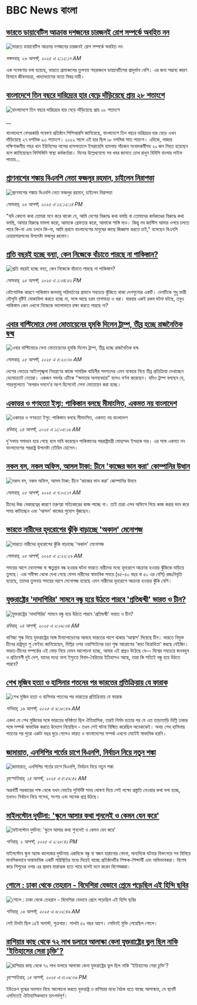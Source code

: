 # BBC News বাংলা## [ভারতে ডায়াবেটিস আক্রান্ত দশজনের চারজনই রোগ সম্পর্কে অবহিত নন](https://www.bbc.com/bengali/articles/czxy2gp5xp8o?at_medium=RSS&at_campaign=rss?at_campaign=githubrss)![ভারতে ডায়াবেটিস আক্রান্ত দশজনের চারজনই রোগ সম্পর্কে অবহিত নন](https://ichef.bbci.co.uk/ace/ws/240/cpsprodpb/2ea9/live/3536a410-7f50-11f0-ace8-c7fe3706c172.jpg)_মঙ্গলবার, ২৬ আগস্ট, ২০২৫ এ ২:১২:১৭ AM_এক গবেষণায় বলা হয়েছে, ভারতে গ্রামাঞ্চলের তুলনায় শহরাঞ্চলে ডায়াবেটিসের প্রাদুর্ভাব বেশি। এর জন্য সম্ভাব্য কারণ হিসাবে জীবনযাত্রা, খাদ্যাভ্যাসের মতো বিষয় দায়ী।## [বাংলাদেশে তিন বছরে দারিদ্র্যের হার বেড়ে দাঁড়িয়েছে প্রায় ২৮ শতাংশে](https://www.bbc.co.uk/bengali/live/cqle1p4k5w1t?at_medium=RSS&at_campaign=rss?at_campaign=githubrss)![বাংলাদেশে তিন বছরে দারিদ্র্যের হার বেড়ে দাঁড়িয়েছে প্রায় ২৮ শতাংশে](https://ichef.bbci.co.uk/ace/standard/240/cpsprodpb/689e/live/86aaf8d0-81b9-11f0-a34f-318be3fb0481.jpg)__বাংলাদেশে বেসরকারি গবেষণা প্রতিষ্ঠান পিপিআরসি  জানিয়েছে, বাংলাদেশে তিন বছরে দারিদ্র্যের হার বেড়ে এখন দাঁড়িয়েছে ২৭ দশমিক ৯৩ শতাংশে। ২০২২ সালে এই হার ছিল ১৮ দশমিক সাত শতাংশ। এদিকে, গাজার দক্ষিণাঞ্চলীয় শহর খান ইউনিসের নাসের হাসপাতালে ইসরায়েলি হামলায় পাঁচজন সংবাদকর্মীসহ ২০ জন নিহত হয়েছেন বলে জানিয়েছেন ফিলিস্তিনি স্বাস্থ্য কর্মকর্তারা। দিনের উল্লেখযোগ্য সব খবর জানতে চোখ রাখুন বিবিসি বাংলার লাইভ পাতায়...## [প্রাণনাশের শঙ্কায় বিএনপি নেতা ফজলুর রহমান, চাইলেন নিরাপত্তা](https://www.bbc.com/bengali/articles/cn5e9n1pvkyo?at_medium=RSS&at_campaign=rss?at_campaign=githubrss)![প্রাণনাশের শঙ্কায় বিএনপি নেতা ফজলুর রহমান, চাইলেন নিরাপত্তা](https://ichef.bbci.co.uk/ace/ws/240/cpsprodpb/1a57/live/f6a15300-81a5-11f0-ba2e-9321f123f193.jpg)_সোমবার, ২৫ আগস্ট, ২০২৫ এ ১২:১২:১৪ PM_"যদি কোনো কথা তোমরা মনে করে থাকো যে, আমি দেশের বিরুদ্ধে কথা বলছি বা তোমাদের কর্মকাণ্ডের বিরুদ্ধে কথা বলছি, আমার বিরুদ্ধে মামলা করো, আমাকে গ্রেফতার করো, আমাকে শাস্তি দাও। কিন্তু মব জাস্টিস আমার ওপরে চলতে পারে কি-না এবং চলবে কি-না, আমি প্রথমে বাংলাদেশের মানুষের কাছে জিজ্ঞাসা করতে চাই," বলেছেন বিএনপি চেয়ারপারসনের উপদেষ্টা ফজলুর রহমান।## [প্রতি বছরই হচ্ছে বন্যা, কেন নিজেকে বাঁচাতে পারছে না পাকিস্তান?](https://www.bbc.com/bengali/articles/c890237wzj1o?at_medium=RSS&at_campaign=rss?at_campaign=githubrss)![প্রতি বছরই হচ্ছে বন্যা, কেন নিজেকে বাঁচাতে পারছে না পাকিস্তান?](https://ichef.bbci.co.uk/ace/ws/240/cpsprodpb/c279/live/027449f0-81b3-11f0-bb47-d3827f7ae22f.jpg)_সোমবার, ২৫ আগস্ট, ২০২৫ এ ১:৩৪:৫২ PM_ভৌগোলিক কারণে পাকিস্তান জলবায়ু পরিবর্তনের প্রভাবে সবচেয়ে ঝুঁকিতে থাকা দেশগুলোর একটি। দেশটিকে শুধু ভারী মৌসুমি বৃষ্টিই মোকাবিলা করতে হচ্ছে না, সঙ্গে আছে চরম তাপমাত্রা ও খরা। বারবার একই রকম ঘটনা ঘটছে, তবুও পাকিস্তান কেন এখনো নিজেকে ভালোভাবে রক্ষা করতে পারছে না?## [এবার বাল্টিমোরে সেনা মোতায়েনের হুমকি দিলেন ট্রাম্প, তীব্র হচ্ছে রাজনৈতিক দ্বন্দ্ব](https://www.bbc.com/bengali/articles/cgkr62rnzppo?at_medium=RSS&at_campaign=rss?at_campaign=githubrss)![এবার বাল্টিমোরে সেনা মোতায়েনের হুমকি দিলেন ট্রাম্প, তীব্র হচ্ছে রাজনৈতিক দ্বন্দ্ব](https://ichef.bbci.co.uk/ace/ws/240/cpsprodpb/aae1/live/513384e0-816b-11f0-ab3e-bd52082cd0ae.jpg)_সোমবার, ২৫ আগস্ট, ২০২৫ এ ৫:২০:৩০ AM_দেশের ভেতরে আইনশৃঙ্খলা নিয়ন্ত্রণের কাজে সামরিক বাহিনীর সদস্যদের এমন ব্যবহার নিয়ে তীব্র প্রতিক্রিয়া দেখাচ্ছেন ডেমোক্র্যাট নেতারা। একজন গভর্নর এটিকে "ক্ষমতার অপব্যবহার" বলেও বর্ণনা করেছেন। যদিও ট্রাম্প বলছেন যে, শহরগুলোতে 'অপরাধ দমনে'র অংশ হিসেবেই সেনা মোতায়েন করা হচ্ছে।## [একাত্তর ও গণহত্যা ইস্যু: পাকিস্তান বলছে মীমাংসিত, একমত নয় বাংলাদেশ](https://www.bbc.com/bengali/articles/cd9j5q01qeqo?at_medium=RSS&at_campaign=rss?at_campaign=githubrss)![একাত্তর ও গণহত্যা ইস্যু: পাকিস্তান বলছে মীমাংসিত, একমত নয় বাংলাদেশ](https://ichef.bbci.co.uk/ace/ws/240/cpsprodpb/7de1/live/41ea7fa0-80d2-11f0-85df-4193996c50d4.jpg)_রবিবার, ২৪ আগস্ট, ২০২৫ এ ১১:০৫:১৬ AM_দু'দফায় সমাধান হয়ে গেছে বলে দাবি করেছেন পাকিস্তানের পররাষ্ট্রমন্ত্রী মোহাম্মদ ইসহাক দার। এর সঙ্গে একমত নন বাংলাদেশের পররাষ্ট্র উপদেষ্টা তৌহিদ হোসেন।## [নকল বস, নকল অফিস, আসল টাকা: চীনে 'কাজের ভান করা' কোম্পানির উত্থান](https://www.bbc.com/bengali/articles/cy85nm2mrvvo?at_medium=RSS&at_campaign=rss?at_campaign=githubrss)![নকল বস, নকল অফিস, আসল টাকা: চীনে 'কাজের ভান করা' কোম্পানির উত্থান](https://ichef.bbci.co.uk/ace/ws/240/cpsprodpb/9e48/live/2be4b100-7432-11f0-8071-1788c7e8ae0e.jpg)_সোমবার, ২৫ আগস্ট, ২০২৫ এ ৭:০০:১৭ AM_চীনের উচ্চ বেকারত্বের কারণে তরুণরা সত্যিকারের কাজ পাচ্ছে না। তাই তারা এসব অফিসে গিয়ে কাজ করার ভান করে সময় কাটাচ্ছেন এবং 'আসল' কাজের সুযোগ খুঁজছেন।## [ভারতে নারীদের হৃদরোগের ঝুঁকি বাড়াচ্ছে 'অকাল' মেনোপজ ](https://www.bbc.com/bengali/articles/c4g22npdg3zo?at_medium=RSS&at_campaign=rss?at_campaign=githubrss)![ভারতে নারীদের হৃদরোগের ঝুঁকি বাড়াচ্ছে 'অকাল' মেনোপজ ](https://ichef.bbci.co.uk/ace/ws/240/cpsprodpb/5302/live/58f93650-161f-11f0-a455-cf1d5f751d2f.jpg)_সোমবার, ২৫ আগস্ট, ২০২৫ এ ২:২২:২৯ AM_সময়ের আগে মেনোপজ বা ঋতুস্রাব বন্ধ হওয়ার ঘটনা ভারতে নারীদের মধ্যে হৃদরোগে আক্রান্ত হওয়ার ঝুঁকিকে বাড়িয়ে তুলছে। এক সমীক্ষা থেকে দেখা গেছে যেসব নারীদের স্বাভাবিক সময়ে (৪৫-৫০ বছর বা ৫০ এর বেশি) রজঃনিবৃত্তি হয়েছে, তাদের তুলনায় সময়ের আগে মেনোপজ হয়েছে এমন নারীদের হৃদরোগে আক্রান্ত হওয়ার ঝুঁকি বেশি।## [যুক্তরাষ্ট্রের 'দাদাগিরির' সামনে বন্ধু হয়ে উঠতে পারবে 'প্রতিদ্বন্দ্বী' ভারত ও চীন?](https://www.bbc.com/bengali/articles/cy5p2976k2yo?at_medium=RSS&at_campaign=rss?at_campaign=githubrss)![যুক্তরাষ্ট্রের 'দাদাগিরির' সামনে বন্ধু হয়ে উঠতে পারবে 'প্রতিদ্বন্দ্বী' ভারত ও চীন?](https://ichef.bbci.co.uk/ace/ws/240/cpsprodpb/b2cf/live/fa5babc0-800c-11f0-83c9-e1191d1c16a3.jpg)_রবিবার, ২৪ আগস্ট, ২০২৫ এ ২:০৯:৩৪ AM_বাণিজ্য শুল্ক নিয়ে যুক্তরাষ্ট্রের সঙ্গে টানাপোড়েনের আবহে ভারতের পাশে থাকার ‘আশ্বাস’ দিয়েছে চীন। ভারতে নিযুক্ত চীনের রাষ্ট্রদূত শু ফেইহং জানিয়েছেন, দিল্লির ওপর ওয়াশিংটনের চড়া শুল্ক আরোপের 'কড়া বিরোধিতা' করছে বেইজিং। ভারত-চীনের সম্পর্কের এই মোড় নিয়ে যেমন আলোচনা হচ্ছে, আবার এই প্রশ্নও উঠেছে যে–– বিশ্বের সবচেয়ে জনবহুল ও প্রতিবেশী দুই দেশ, যাদের মধ্যে নানা ইস্যুতে বিবাদ-বৈরিতার ইতিহাসও আছে, তারা কি সত্যিই বন্ধু হয়ে উঠতে পারবে?## [শেখ মুজিব হত্যা ও হাসিনার পতনের পর ভারতের প্রতিক্রিয়ায় যে ফারাক](https://www.bbc.com/bengali/articles/cly39465d10o?at_medium=RSS&at_campaign=rss?at_campaign=githubrss)![শেখ মুজিব হত্যা ও হাসিনার পতনের পর ভারতের প্রতিক্রিয়ায় যে ফারাক](https://ichef.bbci.co.uk/ace/ws/240/cpsprodpb/473f/live/567ab140-7855-11f0-8071-1788c7e8ae0e.jpg)_শনিবার, ১৬ আগস্ট, ২০২৫ এ ৯:১৮:৫৯ AM_একদা যে শেখ মুজিবের সঙ্গে ভারতের ঘনিষ্ঠতা ছিল ঐতিহাসিক, তারই নির্মম হত্যার পর যে এত তাড়াতাড়ি দিল্লি ঢাকার সঙ্গে সম্পর্ক স্বাভাবিক করতে উদ্যোগ নিয়েছিল - তখন সেই ঘটনা বিস্মিত করেছিল অনেককেই। অথচ শেখ হাসিনার পতনের পর পুরো একটা বছর ঘুরে গেলেও ভারত ও বাংলাদেশের সম্পর্ক এখনো মোটেই স্বাভাবিক হয়নি।## [জামায়াত, এনসিপির শর্তের চাপে বিএনপি, নির্বাচন নিয়ে নতুন শঙ্কা ](https://www.bbc.com/bengali/articles/cgjyd701vwgo?at_medium=RSS&at_campaign=rss?at_campaign=githubrss)![জামায়াত, এনসিপির শর্তের চাপে বিএনপি, নির্বাচন নিয়ে নতুন শঙ্কা ](https://ichef.bbci.co.uk/ace/ws/240/cpsprodpb/6c32/live/ba7784d0-78a4-11f0-a975-cb151ca452f4.jpg)_বৃহস্পতিবার, ১৪ আগস্ট, ২০২৫ এ ৫:৫৯:৪২ AM_অন্তর্বর্তী সরকারের পক্ষ থেকে যখন ভোটের সুনির্দিষ্ট সময় ঘোষণা দিয়ে সেই লক্ষ্যে প্রস্তুতি নেওয়ার কথা বলা হচ্ছে, তখনও নির্বাচন নিয়ে সন্দেহ, সংশয় এবং অনেক প্রশ্ন উঠছে।## [মাইলস্টোন দুর্ঘটনা: 'স্কুলে আসার কথা শুনলেই ও কেমন যেন করে'](https://www.bbc.com/bengali/articles/cz0ylyd50k3o?at_medium=RSS&at_campaign=rss?at_campaign=githubrss)![মাইলস্টোন দুর্ঘটনা: 'স্কুলে আসার কথা শুনলেই ও কেমন যেন করে'](https://ichef.bbci.co.uk/ace/ws/240/cpsprodpb/b1a9/live/559e9ab0-6fa5-11f0-8dbd-f3d32ebd3327.png)_শনিবার, ২ আগস্ট, ২০২৫ এ ২:২৮:৪১ PM_মাইলস্টোন স্কুল অ্যান্ড কলেজের দুর্ঘটনায় একদিকে বন্ধু বা স্বজন হারানোর বেদনা, অন্যদিকে ঘটনার বিভৎসতা সব মিলিয়ে মানসিকভাবে অস্বাভাবিক একটি পরিস্থিতির মধ্যে দিয়েই যাচ্ছে প্রতিষ্ঠানটির শিক্ষক-শিক্ষার্থী এবং অভিভাবকরা। বিশেষ করে শিশুদের ওপর এর প্রভাব মারাত্মক হতে পারে বলেই মনে করেন বিশেষজ্ঞরা।## [শোলে : ঢাকা থেকে তেহরান - বিদেশিরা যেভাবে প্রেমে পড়েছিল এই হিন্দি ছবির](https://www.bbc.com/bengali/articles/cly73ww3wyxo?at_medium=RSS&at_campaign=rss?at_campaign=githubrss)![শোলে : ঢাকা থেকে তেহরান - বিদেশিরা যেভাবে প্রেমে পড়েছিল এই হিন্দি ছবির](https://ichef.bbci.co.uk/ace/ws/240/cpsprodpb/22a4/live/5b2e4060-79d8-11f0-83cc-c5da98c419b8.jpg)_শনিবার, ১৬ আগস্ট, ২০২৫ এ ৬:০২:৪৯ AM_সেই দিনটা ছিল ১৫ই অগাস্ট, শুক্রবার। সালটা ৫০ বছর আগে। সেদিনই মুক্তি পেয়েছিল শোলে।## [রাশিয়ার কাছ থেকে ৭২ লাখ ডলারে আলাস্কা কেনা যুক্তরাষ্ট্রের ভুল ছিল নাকি 'ইতিহাসের সেরা চুক্তি'?](https://www.bbc.com/bengali/articles/c2kzpq131nzo?at_medium=RSS&at_campaign=rss?at_campaign=githubrss)![রাশিয়ার কাছ থেকে ৭২ লাখ ডলারে আলাস্কা কেনা যুক্তরাষ্ট্রের ভুল ছিল নাকি 'ইতিহাসের সেরা চুক্তি'?](https://ichef.bbci.co.uk/ace/ws/240/cpsprodpb/72b4/live/8b981eb0-78ed-11f0-8071-1788c7e8ae0e.jpg)_বৃহস্পতিবার, ১৪ আগস্ট, ২০২৫ এ ৩:০৯:৩৬ PM_ইউক্রেন যুদ্ধের অবসান নিয়ে আলোচনা করতে যুক্তরাষ্ট্র ও রাশিয়ার মধ্যে বৈঠক হতে যাচ্ছে আলাস্কায়, যে স্থানটি এমনিতেই ঐতিহাসিকভাবে তাৎপর্যপূর্ণ।
